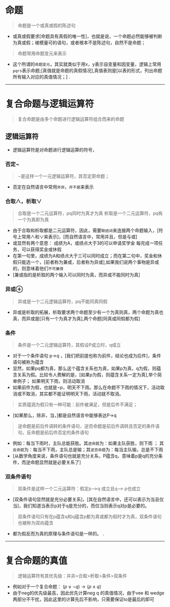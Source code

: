 
# 命题
> 命题是一个或真或假的陈述句
- 或真或假要求[命题具有真假的唯一性]，也就是说，一个命题必然能够被判断为真或假；棱模量可的语句，或者根本不是陈述句，自然不是命题；
> 命题常用命题变元来表示
- 这个所谓的`命题变元`，其实就类似于用x，y表示自变量和因变量，逻辑上常用`pqrs`表示命题;[真值就是命题的真假情况],真值表则是[以表的形式，列出命题所有输入对应的真值情况；]
.
-----------------------------------------------------------------------------------------------
# 复合命题与逻辑运算符
> 复合命题是由多个命题进行逻辑运算符组合而来的命题

## 逻辑运算符
- 逻辑运算符是对命题进行逻辑运算的符号，

### 否定¬
> ¬是这样一个一元逻辑运算符，其否定原命题；
- 否定在自然语言中常用`并非`，`并不是`来表示
### 合取∧，析取∨
> 合取是一个二元运算符，pq同时为真才为真
> 析取是一个二元运算符，pq有一个为真即为真
- 由于合取和析取都是二元运算符，因此，需要`联结词`来连接两个命题输入，[符号上常用∧和∨来表示]，[而自然语言中，常用并且，但是与或]
- 或显然有两个意思：
  成绩为A，或绩点大于3的可以申请奖学金
  每完成一项任务，可以获得奖金或休假
- 在第一句里，成绩为A和绩点大于三可以同时成立；而在第二句中，奖金和休假只能选一个，[前者称为兼或，后者称为异或],如果我们说两个事物是异或的，则意味着他们`不可兼得`
- [兼或指的是析取的两个输入可以同时为真，而异或不能同时为真]
### 异或⊕
> 异或是一个二元逻辑运算符，pq不能同真同假
- 异或是析取的拓展，析取要求两个命题至少有一个为真则真，两个命题为真也真，而异或是[只有一个为真才为真],两个命题[同真或同假都为假]

### 条件
> 条件是一个二元逻辑运算符，其假设P成立时，q成立
- 对于一个条件语句 p→q ，[我们把前提也称为前件，结论也成为后件]，条件语句被称为蕴含
- 显然，如果pq都为真，那么这个蕴含关系也为真，如果p为真，q为假，则蕴含关系为假。比较令人费解的是，[如果p为假，则蕴含关系一定为真],举个简单例子；
                如果明天下雨，则活动取消
- 如果前件为假，也就是¬p，明天不下雨。那么在命题不下雨的情况下，活动取消或不取消，其实都不能证明明天下雨，活动就不取消。
> 实质蕴涵为假只有一种可能：前件被满足，但是后件不满足；
- [如果那么，除非，当，]都是自然语言中能够表达P→q
> 逆命题是前后件调转的条件语句，逆否命题是前后件调转且否定的条件语句，反命题是前后件否定的条件语句
- 例如：每当下雨时，主队总能获胜。其`逆命题`为：如果主队获胜，则下雨 ； 其`反命题`为：每当不下雨，主队总是输；其`逆否命题`为：每当主队输，总是不下雨
- [从数学角度来说，条件语句也就是充分关系，P蕴含q，意味着p是q的充分条件，而逆命题显然就是必要关系了]

### 双条件语句
> 双条件是这样一个二元运算符：假定p——>q 成立且q——> p也成立
- [双条件语句显然就是充分必要关系]，[其在自然语言中，还可以表示为当且仅当]，我们知道当表示p对于q是充分的，而仅当则表示q对p是必要的。
> 双条件语句只有在p蕴含q和q蕴含p都为真或都为假时才为真，双条件语句也被称为双向蕴含
- 都为假反而为真的原理与条件语句是一样的。
.
-----------------------------------------------------------------------------------------------
#  复合命题的真值
> 逻辑运算符有其优先级：并非>合取>析取>条件>双条件
- 例如对于一个复合命题：
                              $(p \vee\neg q)\to(p\wedge q)$
- 由于neg的优先级最高，因此优先计算neg q 的真值情况，由于vee 和 wedge两部分不干扰，因此这里的计算先后不影响，只需要保证to是最后的即可
